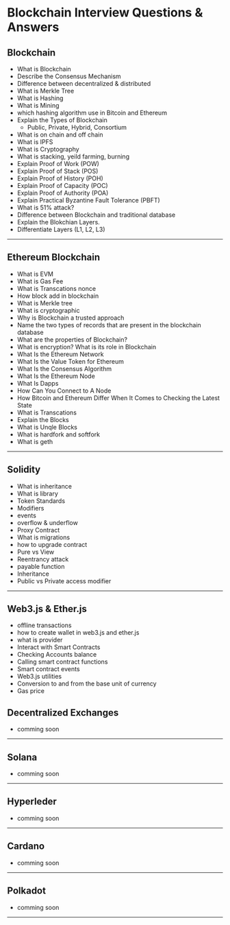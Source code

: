 # Blockchain Interview Questions & Answers

## Blockchain

- What is Blockchain
- Describe the Consensus Mechanism
- Difference between decentralized & distributed
- What is Merkle Tree
- What is Hashing
- What is Mining
- which hashing algorithm use in Bitcoin and Ethereum
- Explain the Types of Blockchain
  - Public, Private, Hybrid, Consortium
- What is on chain and off chain
- What is IPFS
- What is Cryptography
- What is stacking, yeild farming, burning
- Explain Proof of Work (POW)
- Explain Proof of Stack (POS)
- Explain Proof of History (POH)
- Explain Proof of Capacity (POC)
- Explain Proof of Authority (POA)
- Explain Practical Byzantine Fault Tolerance (PBFT)
- What is 51% attack?
- Difference between Blockchain and traditional database
- Explain the Blokchian Layers.
- Differentiate Layers (L1, L2, L3)

<hr>

## Ethereum Blockchain

- What is EVM
- What is Gas Fee
- What is Transcations nonce
- How block add in blockchain
- What is Merkle tree
- What is cryptographic
- Why is Blockchain a trusted approach
- Name the two types of records that are present in the blockchain database
- What are the properties of Blockchain?
- What is encryption? What is its role in Blockchain
- What Is the Ethereum Network
- What Is the Value Token for Ethereum
- What Is the Consensus Algorithm
- What Is the Ethereum Node
- What Is Dapps
- How Can You Connect to A Node
- How Bitcoin and Ethereum Differ When It Comes to Checking the Latest State
- What is Transcations
- Explain the Blocks
- What is Unqle Blocks
- What is hardfork and softfork
- What is geth
<hr>

## Solidity

- What is inheritance
- What is library
- Token Standards
- Modifiers
- events
- overflow & underflow
- Proxy Contract
- What is migrations
- how to upgrade contract
- Pure vs View
- Reentrancy attack
- payable function
- Inheritance
- Public vs Private access modifier

<hr>

## Web3.js & Ether.js

- offline transactions
- how to create wallet in web3.js and ether.js
- what is provider
- Interact with Smart Contracts
- Checking Accounts balance
- Calling smart contract functions
- Smart contract events
- Web3.js utilities
- Conversion to and from the base unit of currency
- Gas price

## Decentralized Exchanges
- comming soon
<hr>

## Solana
- comming soon
<hr>

## Hyperleder
- comming soon
<hr>

## Cardano
- comming soon
<hr>

## Polkadot
- comming soon
<hr>
